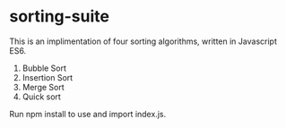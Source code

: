 # sorting-suite


This is an implimentation of four sorting algorithms, written in Javascript ES6.

   1. Bubble Sort
   2. Insertion Sort
   3. Merge Sort
   4. Quick sort
   
Run npm install to use and import index.js.

